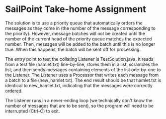 # SailPoint Take-home Assignment

The solution is to use a priority queue that automatically orders the messages as they come in (the number of the message corresponding to the priority). However, message batches will not be created until the number of the current head of the priority queue matches the expected number. Then, messages will be added to the batch until this is no longer true. When this happens, the batch will be sent off for processing.

The entry point to test the collating Listener is TestSolution.java. It reads from a test file (hamlet.txt) line-by-line, stores them in a list, scrambles the list, and then sends messages containing elements of the list one-by-one to the Listener. The Listener uses a Processor that writes each message from a batch to a file (new_hamlet.txt). The end result should be that hamlet.txt is identical to new_hamlet.txt, indicating that the messages were correctly ordered.

The Listener runs in a never-ending loop (we technically don't know the number of messages that are to be sent), so the program will need to be interrupted (Ctrl-C) to exit.
